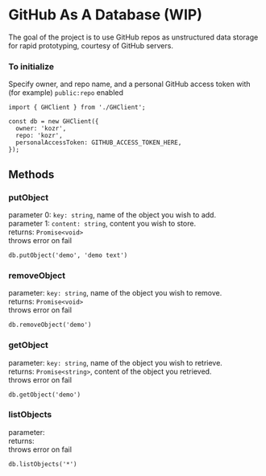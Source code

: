# GitHub As A Database (WIP)

The goal of the project is to use GitHub repos as unstructured data storage for rapid prototyping, courtesy of GitHub servers.

### To initialize
Specify owner, and repo name, and a personal GitHub access token with (for example) `public:repo` enabled
```
import { GHClient } from './GHClient';

const db = new GHClient({
  owner: 'kozr',
  repo: 'kozr',
  personalAccessToken: GITHUB_ACCESS_TOKEN_HERE,
});
```

## Methods

### putObject
parameter 0: `key: string`, name of the object you wish to add. \
parameter 1: `content: string`, content you wish to store.\
returns: `Promise<void>`\
throws error on fail
```
db.putObject('demo', 'demo text')
```

### removeObject
parameter: `key: string`, name of the object you wish to remove. \
returns: `Promise<void>`\
throws error on fail
```
db.removeObject('demo')
```

### getObject
parameter: `key: string`, name of the object you wish to retrieve. \
returns: `Promise<string>`, content of the object you retrieved. \
throws error on fail
```
db.getObject('demo')
```


### listObjects
parameter: \
returns: \
throws error on fail
```
db.listObjects('*')
```
